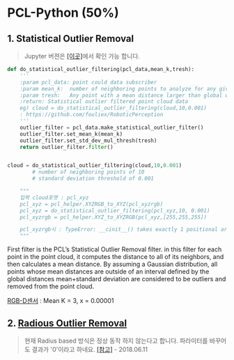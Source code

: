 # PCL-Python  \(50%\)

## 1. Statistical Outlier Removal

> Jupyter 버젼은 [\[이곳\]](https://github.com/adioshun/gitBook_Tutorial_PCL/blob/master/Beginner/Part01-Chapter04-PCL-Python.ipynb)에서 확인 가능 합니다.

```python
def do_statistical_outlier_filtering(pcl_data,mean_k,tresh):
    '''
    :param pcl_data: point could data subscriber
    :param mean_k:  number of neighboring points to analyze for any given point
    :param tresh:   Any point with a mean distance larger than global will be considered outlier
    :return: Statistical outlier filtered point cloud data
    eg) cloud = do_statistical_outlier_filtering(cloud,10,0.001)
    : https://github.com/fouliex/RoboticPerception
    '''
    outlier_filter = pcl_data.make_statistical_outlier_filter()
    outlier_filter.set_mean_k(mean_k)
    outlier_filter.set_std_dev_mul_thresh(tresh)
    return outlier_filter.filter()


cloud = do_statistical_outlier_filtering(cloud,10,0.001)
        # number of neighboring points of 10
        # standard deviation threshold of 0.001

    """
    입력 cloud포맷 : pcl_xyz 
    pcl_xyz = pcl_helper.XYZRGB_to_XYZ(pcl_xyzrgb)    
    pcl_xyz = do_statistical_outlier_filtering(pcl_xyz,10, 0.001)    
    pcl_xyzrgb = pcl_helper.XYZ_to_XYZRGB(pcl_xyz,[255,255,255]) 

    pcl_xyzrgb시 : TypeError: __cinit__() takes exactly 1 positional argument (0 given) 에러 
    """
```

First filter is the PCL’s Statistical Outlier Removal filter. in this filter for each point in the point cloud, it computes the distance to all of its neighbors, and then calculates a mean distance. By assuming a Gaussian distribution, all points whose mean distances are outside of an interval defined by the global distances mean+standard deviation are considered to be outliers and removed from the point cloud.

[RGB-D센서](https://github.com/mkhuthir/RoboND-Perception-Project/blob/master/README.md) : Mean K = 3, x = 0.00001

## 2. [Radious Outlier Removal](https://github.com/strawlab/python-pcl/blob/master/examples/official/Filtering/remove_outliers.py)

> 현재 Radius based 방식은 정상 동작 하지 않는다고 합니다. 파라미터를 바꾸어도 결과가 '0'이라고 하네요. [\[참고\]](https://github.com/strawlab/python-pcl/issues/211) - 2018.06.11

